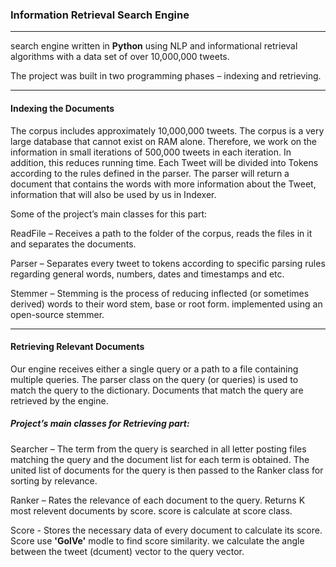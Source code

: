 <h3>Information Retrieval Search Engine</h3>

-------

search engine written in **Python** using NLP and informational retrieval algorithms with a data set of over 10,000,000 tweets.

The project was built in two programming phases – indexing and retrieving.

-------

<h4>Indexing the Documents</h4>

The corpus includes approximately 10,000,000 tweets. The corpus is a very large database that cannot exist on RAM alone. Therefore, we work on the information in small iterations of 500,000 tweets in each iteration. In addition, this reduces running time.
Each Tweet will be divided into Tokens according to the rules defined in the parser. The parser will return a document that contains the words with more information about the Tweet, information that will also be used by us in Indexer.


Some of the project’s main classes for this part:

ReadFile – Receives a path to the folder of the corpus, reads the files in it and separates the documents.

Parser – Separates every tweet to tokens according to specific parsing rules regarding general words, numbers, dates and timestamps and etc.

Stemmer – Stemming is the process of reducing inflected (or sometimes derived) words to their word stem, base or root form. implemented using an open-source stemmer.

-------

<h4>Retrieving Relevant Documents </h4>

Our engine receives either a single query or a path to a file containing multiple queries. The parser class on the query (or queries) is used to match the query to the dictionary.
Documents that match the query are retrieved by the engine.

<h5>Project’s main classes for Retrieving part:</h5>

Searcher – The term from the query is searched in all letter posting files matching the query and the document list for each term is obtained. The united list of documents for the query is then passed to the Ranker class for sorting by relevance.

Ranker – Rates the relevance of each document to the query. Returns K most relevent documents by score. score is calculate at score class. 

Score - Stores the necessary data of every document to calculate its score. Score use **'GolVe'** modle to find score similarity. we calculate the angle between the tweet (dcument) vector to the query vector.


